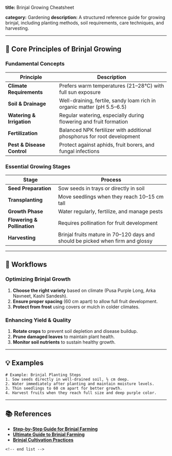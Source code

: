 **title:** Brinjal Growing Cheatsheet

**category:** Gardening
**description:** A structured reference guide for growing brinjal, including planting methods, soil requirements, care techniques, and harvesting.

---

## 🍆 **Core Principles of Brinjal Growing**

### **Fundamental Concepts**

| Principle                        | Description                                                             |
| -------------------------------- | ----------------------------------------------------------------------- |
| **Climate Requirements**   | Prefers warm temperatures (21–28°C) with full sun exposure            |
| **Soil & Drainage**        | Well-draining, fertile, sandy loam rich in organic matter (pH 5.5–6.5) |
| **Watering & Irrigation**  | Regular watering, especially during flowering and fruit formation       |
| **Fertilization**          | Balanced NPK fertilizer with additional phosphorus for root development |
| **Pest & Disease Control** | Protect against aphids, fruit borers, and fungal infections             |

### **Essential Growing Stages**

| Stage                             | Process                                                                         |
| --------------------------------- | ------------------------------------------------------------------------------- |
| **Seed Preparation**        | Sow seeds in trays or directly in soil                                          |
| **Transplanting**           | Move seedlings when they reach 10–15 cm tall                                   |
| **Growth Phase**            | Water regularly, fertilize, and manage pests                                    |
| **Flowering & Pollination** | Requires pollination for fruit development                                      |
| **Harvesting**              | Brinjal fruits mature in 70–120 days and should be picked when firm and glossy |

---

## 🔄 **Workflows**

### **Optimizing Brinjal Growth**

1. **Choose the right variety** based on climate (Pusa Purple Long, Arka Navneet, Kashi Sandesh).
2. **Ensure proper spacing** (60 cm apart) to allow full fruit development.
3. **Protect from frost** using covers or mulch in colder climates.

### **Enhancing Yield & Quality**

1. **Rotate crops** to prevent soil depletion and disease buildup.
2. **Prune damaged leaves** to maintain plant health.
3. **Monitor soil nutrients** to sustain healthy growth.

---

## 💡 **Examples**

```plaintext
# Example: Brinjal Planting Steps
1. Sow seeds directly in well-drained soil, ½ cm deep.  
2. Water immediately after planting and maintain moisture levels.  
3. Thin seedlings to 60 cm apart for better growth.  
4. Harvest fruits when they reach full size and deep purple color.  
```

---

## 📚 **References**

- **[Step-by-Step Guide for Brinjal Farming](https://krishijagran.com/agripedia/step-by-step-guide-for-brinjal-farming-in-india/)**
- **[Ultimate Guide to Brinjal Farming](https://www.agrifarming.in/brinjal-farming)**
- **[Brinjal Cultivation Practices](https://www.advancingnortheast.in/wp-content/uploads/2021/10/Brinjal_compressed-2.pdf)**

```
<!-- end list -->
```
